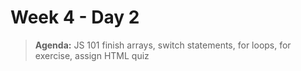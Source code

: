 # Week 4 - Day 2

> **Agenda:** JS 101 finish arrays, switch statements, for loops, for exercise, assign HTML quiz